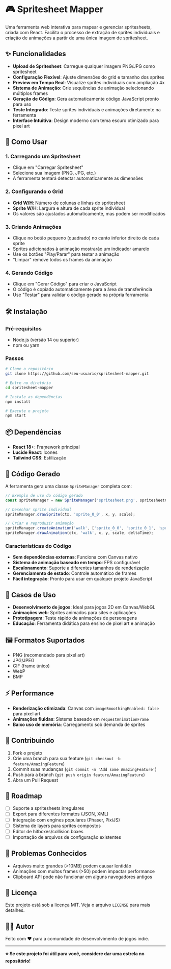 # 🎮 Spritesheet Mapper

Uma ferramenta web interativa para mapear e gerenciar spritesheets, criada com React. Facilita o processo de extração de sprites individuais e criação de animações a partir de uma única imagem de spritesheet.

## ✨ Funcionalidades

- **Upload de Spritesheet**: Carregue qualquer imagem PNG/JPG como spritesheet
- **Configuração Flexível**: Ajuste dimensões do grid e tamanho dos sprites
- **Preview em Tempo Real**: Visualize sprites individuais com ampliação 4x
- **Sistema de Animação**: Crie sequências de animação selecionando múltiplos frames
- **Geração de Código**: Gera automaticamente código JavaScript pronto para uso
- **Teste Integrado**: Teste sprites individuais e animações diretamente na ferramenta
- **Interface Intuitiva**: Design moderno com tema escuro otimizado para pixel art

## 🚀 Como Usar

### 1. Carregando um Spritesheet
- Clique em "Carregar Spritesheet"
- Selecione sua imagem (PNG, JPG, etc.)
- A ferramenta tentará detectar automaticamente as dimensões

### 2. Configurando o Grid
- **Grid W/H**: Número de colunas e linhas do spritesheet
- **Sprite W/H**: Largura e altura de cada sprite individual
- Os valores são ajustados automaticamente, mas podem ser modificados

### 3. Criando Animações
- Clique no botão pequeno (quadrado) no canto inferior direito de cada sprite
- Sprites adicionados à animação mostrarão um indicador amarelo
- Use os botões "Play/Parar" para testar a animação
- "Limpar" remove todos os frames da animação

### 4. Gerando Código
- Clique em "Gerar Código" para criar o JavaScript
- O código é copiado automaticamente para a área de transferência
- Use "Testar" para validar o código gerado na própria ferramenta

## 🛠️ Instalação

### Pré-requisitos
- Node.js (versão 14 ou superior)
- npm ou yarn

### Passos
```bash
# Clone o repositório
git clone https://github.com/seu-usuario/spritesheet-mapper.git

# Entre no diretório
cd spritesheet-mapper

# Instale as dependências
npm install

# Execute o projeto
npm start
```

## 📦 Dependências

- **React 18+**: Framework principal
- **Lucide React**: Ícones
- **Tailwind CSS**: Estilização

## 🎯 Código Gerado

A ferramenta gera uma classe `SpriteManager` completa com:

```javascript
// Exemplo de uso do código gerado
const spriteManager = new SpriteManager('spritesheet.png', spritesheetConfig);

// Desenhar sprite individual
spriteManager.drawSprite(ctx, 'sprite_0_0', x, y, scale);

// Criar e reproduzir animação
spriteManager.createAnimation('walk', ['sprite_0_0', 'sprite_0_1', 'sprite_0_2']);
spriteManager.drawAnimation(ctx, 'walk', x, y, scale, deltaTime);
```

### Características do Código
- **Sem dependências externas**: Funciona com Canvas nativo
- **Sistema de animação baseado em tempo**: FPS configurável
- **Escalonamento**: Suporte a diferentes tamanhos de renderização
- **Gerenciamento de estado**: Controle automático de frames
- **Fácil integração**: Pronto para usar em qualquer projeto JavaScript

## 🎨 Casos de Uso

- **Desenvolvimento de jogos**: Ideal para jogos 2D em Canvas/WebGL
- **Animações web**: Sprites animados para sites e aplicações
- **Prototipagem**: Teste rápido de animações de personagens
- **Educação**: Ferramenta didática para ensino de pixel art e animação

## 🖼️ Formatos Suportados

- PNG (recomendado para pixel art)
- JPG/JPEG
- GIF (frame único)
- WebP
- BMP

## ⚡ Performance

- **Renderização otimizada**: Canvas com `imageSmoothingEnabled: false` para pixel art
- **Animações fluidas**: Sistema baseado em `requestAnimationFrame`
- **Baixo uso de memória**: Carregamento sob demanda de sprites

## 🤝 Contribuindo

1. Fork o projeto
2. Crie uma branch para sua feature (`git checkout -b feature/AmazingFeature`)
3. Commit suas mudanças (`git commit -m 'Add some AmazingFeature'`)
4. Push para a branch (`git push origin feature/AmazingFeature`)
5. Abra um Pull Request

## 📝 Roadmap

- [ ] Suporte a spritesheets irregulares
- [ ] Export para diferentes formatos (JSON, XML)
- [ ] Integração com engines populares (Phaser, PixiJS)
- [ ] Sistema de layers para sprites compostos
- [ ] Editor de hitboxes/collision boxes
- [ ] Importação de arquivos de configuração existentes

## 🐛 Problemas Conhecidos

- Arquivos muito grandes (>10MB) podem causar lentidão
- Animações com muitos frames (>50) podem impactar performance
- Clipboard API pode não funcionar em alguns navegadores antigos

## 📄 Licença

Este projeto está sob a licença MIT. Veja o arquivo `LICENSE` para mais detalhes.

## 👨‍💻 Autor

Feito com ❤️ para a comunidade de desenvolvimento de jogos indie.

---

**⭐ Se este projeto foi útil para você, considere dar uma estrela no repositório!**
